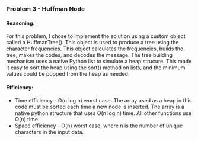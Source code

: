 ### Problem 3 - Huffman Node

#### Reasoning:
For this problem, I chose to implement the solution using a custom object called a HuffmanTree().  This object is used to produce a tree using the character frequencies.  This object calculates the frequencies, builds the tree, makes the codes, and decodes the message.  The tree building mechanism uses a native Python list to simulate a heap strucure.  This made it easy to sort the heap using the sort() method on lists, and the minimum values could be popped from the heap as needed.


#### Efficiency:
* Time efficiency - O(n log n) worst case.  The array used as a heap in this code must be sorted each time a new node is inserted.  The array is a native python structure that uses O(n log n) time.  All other functions use O(n) time.
* Space efficiency - O(n) worst case, where n is the number of unique characters in the input data.


